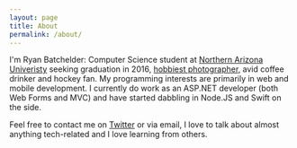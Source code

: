 ```yaml
---
layout: page
title: About
permalink: /about/
---
```


I'm Ryan Batchelder: Computer Science student at [Northern Arizona Univeristy](http://nau.edu/cefns) seeking graduation in 2016, [hobbiest photographer](https://500px.com/c1phr), avid coffee drinker and hockey fan. My programming interests are primarily in web and mobile development. I currently do work as an ASP.NET developer (both Web Forms and MVC) and have started dabbling in Node.JS and Swift on the side. 

Feel free to contact me on [Twitter](https://twitter.com/c1phr) or via email, I love to talk about almost anything tech-related and I love learning from others.